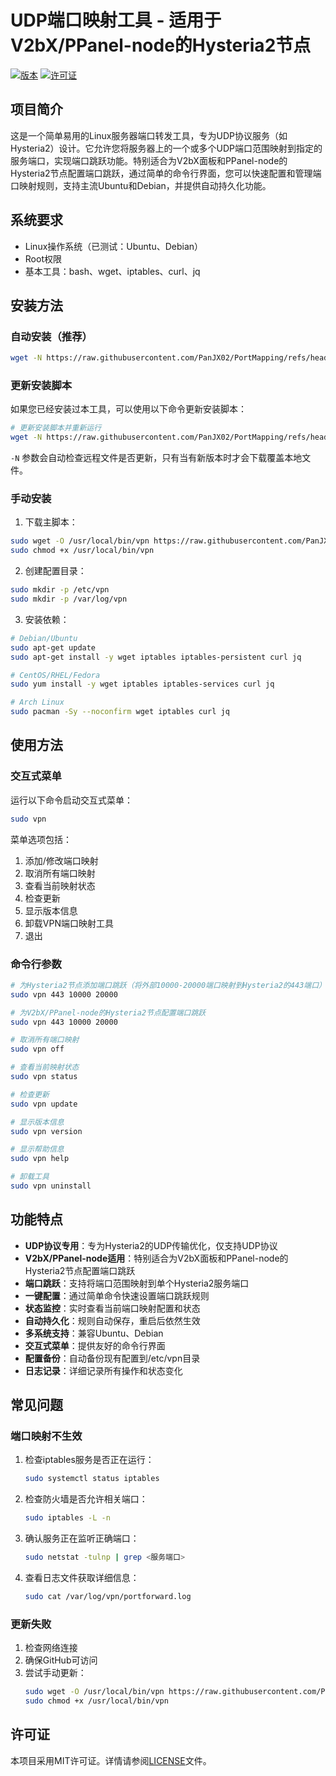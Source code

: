 # UDP端口映射工具 - 适用于V2bX/PPanel-node的Hysteria2节点

[![版本](https://img.shields.io/badge/版本-2.0.0-blue.svg)](https://github.com/PanJX02/PortMapping)
[![许可证](https://img.shields.io/badge/许可证-MIT-green.svg)](https://github.com/PanJX02/PortMapping/blob/main/LICENSE)

## 项目简介

这是一个简单易用的Linux服务器端口转发工具，专为UDP协议服务（如Hysteria2）设计。它允许您将服务器上的一个或多个UDP端口范围映射到指定的服务端口，实现端口跳跃功能。特别适合为V2bX面板和PPanel-node的Hysteria2节点配置端口跳跃，通过简单的命令行界面，您可以快速配置和管理端口映射规则，支持主流Ubuntu和Debian，并提供自动持久化功能。

## 系统要求

- Linux操作系统（已测试：Ubuntu、Debian）
- Root权限
- 基本工具：bash、wget、iptables、curl、jq

## 安装方法

### 自动安装（推荐）

```bash
wget -N https://raw.githubusercontent.com/PanJX02/PortMapping/refs/heads/main/install.sh && sudo bash install.sh
```

### 更新安装脚本

如果您已经安装过本工具，可以使用以下命令更新安装脚本：

```bash
# 更新安装脚本并重新运行
wget -N https://raw.githubusercontent.com/PanJX02/PortMapping/refs/heads/main/install.sh && sudo bash install.sh
```

`-N` 参数会自动检查远程文件是否更新，只有当有新版本时才会下载覆盖本地文件。

### 手动安装

1. 下载主脚本：

```bash
sudo wget -O /usr/local/bin/vpn https://raw.githubusercontent.com/PanJX02/PortMapping/refs/heads/main/vpn.sh
sudo chmod +x /usr/local/bin/vpn
```

2. 创建配置目录：

```bash
sudo mkdir -p /etc/vpn
sudo mkdir -p /var/log/vpn
```

3. 安装依赖：

```bash
# Debian/Ubuntu
sudo apt-get update
sudo apt-get install -y wget iptables iptables-persistent curl jq

# CentOS/RHEL/Fedora
sudo yum install -y wget iptables iptables-services curl jq

# Arch Linux
sudo pacman -Sy --noconfirm wget iptables curl jq
```

## 使用方法

### 交互式菜单

运行以下命令启动交互式菜单：

```bash
sudo vpn
```

菜单选项包括：

1. 添加/修改端口映射
2. 取消所有端口映射
3. 查看当前映射状态
4. 检查更新
5. 显示版本信息
6. 卸载VPN端口映射工具
0. 退出

### 命令行参数

```bash
# 为Hysteria2节点添加端口跳跃（将外部10000-20000端口映射到Hysteria2的443端口）
sudo vpn 443 10000 20000

# 为V2bX/PPanel-node的Hysteria2节点配置端口跳跃
sudo vpn 443 10000 20000

# 取消所有端口映射
sudo vpn off

# 查看当前映射状态
sudo vpn status

# 检查更新
sudo vpn update

# 显示版本信息
sudo vpn version

# 显示帮助信息
sudo vpn help

# 卸载工具
sudo vpn uninstall
```

## 功能特点

- **UDP协议专用**：专为Hysteria2的UDP传输优化，仅支持UDP协议
- **V2bX/PPanel-node适用**：特别适合为V2bX面板和PPanel-node的Hysteria2节点配置端口跳跃
- **端口跳跃**：支持将端口范围映射到单个Hysteria2服务端口
- **一键配置**：通过简单命令快速设置端口跳跃规则
- **状态监控**：实时查看当前端口映射配置和状态
- **自动持久化**：规则自动保存，重启后依然生效
- **多系统支持**：兼容Ubuntu、Debian
- **交互式菜单**：提供友好的命令行界面
- **配置备份**：自动备份现有配置到/etc/vpn目录
- **日志记录**：详细记录所有操作和状态变化

## 常见问题

### 端口映射不生效

1. 检查iptables服务是否正在运行：
   ```bash
   sudo systemctl status iptables
   ```

2. 检查防火墙是否允许相关端口：
   ```bash
   sudo iptables -L -n
   ```

3. 确认服务正在监听正确端口：
   ```bash
   sudo netstat -tulnp | grep <服务端口>
   ```

4. 查看日志文件获取详细信息：
   ```bash
   sudo cat /var/log/vpn/portforward.log
   ```

### 更新失败

1. 检查网络连接
2. 确保GitHub可访问
3. 尝试手动更新：
   ```bash
   sudo wget -O /usr/local/bin/vpn https://raw.githubusercontent.com/PanJX02/PortMapping/refs/heads/main/vpn.sh
   sudo chmod +x /usr/local/bin/vpn
   ```

## 许可证

本项目采用MIT许可证。详情请参阅[LICENSE](https://github.com/PanJX02/PortMapping/blob/main/LICENSE)文件。
